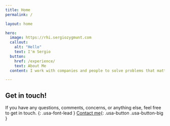 ```yaml
---
title: Home
permalink: /

layout: home

hero:
  image: https://rhi.sergiozygmunt.com
  callout:
    alt: "Hello"
    text: I'm Sergio
  button:
    href: /experience/
    text: About Me
  content: I work with companies and people to solve problems that matter to them.

---
```

## Get in touch!

If you have any questions, comments, concerns, or anything else, feel free to get in touch.
{: .usa-font-lead }
[Contact me](/contact/){: .usa-button .usa-button-big }
